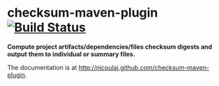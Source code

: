 checksum-maven-plugin [![Build Status](https://buildhive.cloudbees.com/job/nicoulaj/job/checksum-maven-plugin/badge/icon)](https://buildhive.cloudbees.com/job/nicoulaj/job/checksum-maven-plugin/)
=====================

**Compute project artifacts/dependencies/files checksum digests and output them to individual or summary files.**

The documentation is at <http://nicoulaj.github.com/checksum-maven-plugin>.
